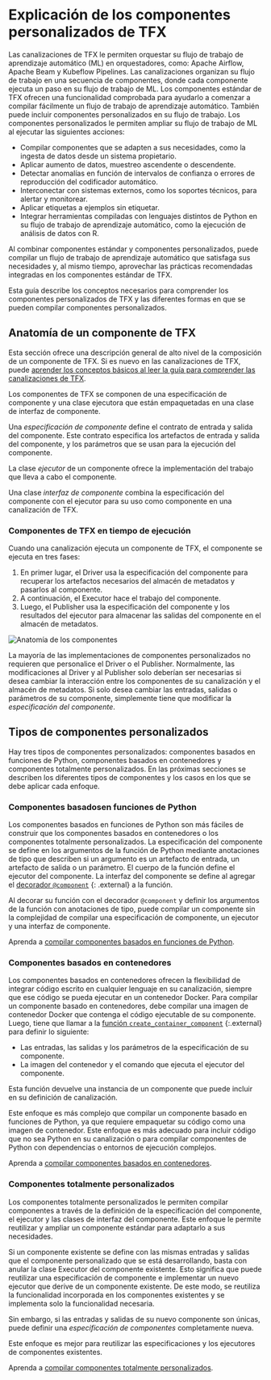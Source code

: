 # Explicación de los componentes personalizados de TFX

Las canalizaciones de TFX le permiten orquestar su flujo de trabajo de aprendizaje automático (ML) en orquestadores, como: Apache Airflow, Apache Beam y Kubeflow Pipelines. Las canalizaciones organizan su flujo de trabajo en una secuencia de componentes, donde cada componente ejecuta un paso en su flujo de trabajo de ML. Los componentes estándar de TFX ofrecen una funcionalidad comprobada para ayudarlo a comenzar a compilar fácilmente un flujo de trabajo de aprendizaje automático. También puede incluir componentes personalizados en su flujo de trabajo. Los componentes personalizados le permiten ampliar su flujo de trabajo de ML al ejecutar las siguientes acciones:

- Compilar componentes que se adapten a sus necesidades, como la ingesta de datos desde un sistema propietario.
- Aplicar aumento de datos, muestreo ascendente o descendente.
- Detectar anomalías en función de intervalos de confianza o errores de reproducción del codificador automático.
- Interconectar con sistemas externos, como los soportes técnicos, para alertar y monitorear.
- Aplicar etiquetas a ejemplos sin etiquetar.
- Integrar herramientas compiladas con lenguajes distintos de Python en su flujo de trabajo de aprendizaje automático, como la ejecución de análisis de datos con R.

Al combinar componentes estándar y componentes personalizados, puede compilar un flujo de trabajo de aprendizaje automático que satisfaga sus necesidades y, al mismo tiempo, aprovechar las prácticas recomendadas integradas en los componentes estándar de TFX.

Esta guía describe los conceptos necesarios para comprender los componentes personalizados de TFX y las diferentes formas en que se pueden compilar componentes personalizados.

## Anatomía de un componente de TFX

Esta sección ofrece una descripción general de alto nivel de la composición de un componente de TFX. Si es nuevo en las canalizaciones de TFX, puede [aprender los conceptos básicos al leer la guía para comprender las canalizaciones de TFX](understanding_tfx_pipelines.md).

Los componentes de TFX se componen de una especificación de componente y una clase ejecutora que están empaquetadas en una clase de interfaz de componente.

Una *especificación de componente* define el contrato de entrada y salida del componente. Este contrato especifica los artefactos de entrada y salida del componente, y los parámetros que se usan para la ejecución del componente.

La clase *ejecutor* de un componente ofrece la implementación del trabajo que lleva a cabo el componente.

Una clase *interfaz de componente* combina la especificación del componente con el ejecutor para su uso como componente en una canalización de TFX.

### Componentes de TFX en tiempo de ejecución

Cuando una canalización ejecuta un componente de TFX, el componente se ejecuta en tres fases:

1. En primer lugar, el Driver usa la especificación del componente para recuperar los artefactos necesarios del almacén de metadatos y pasarlos al componente.
2. A continuación, el Executor hace el trabajo del componente.
3. Luego, el Publisher usa la especificación del componente y los resultados del ejecutor para almacenar las salidas del componente en el almacén de metadatos.

![Anatomía de los componentes](images/component.png)

La mayoría de las implementaciones de componentes personalizados no requieren que personalice el Driver o el Publisher. Normalmente, las modificaciones al Driver y al Publisher solo deberían ser necesarias si desea cambiar la interacción entre los componentes de su canalización y el almacén de metadatos. Si solo desea cambiar las entradas, salidas o parámetros de su componente, simplemente tiene que modificar la *especificación del componente*.

## Tipos de componentes personalizados

Hay tres tipos de componentes personalizados: componentes basados ​​en funciones de Python, componentes basados ​​en contenedores y componentes totalmente personalizados. En las próximas secciones se describen los diferentes tipos de componentes y los casos en los que se debe aplicar cada enfoque.

### Componentes basados ​​en funciones de Python

Los componentes basados ​​en funciones de Python son más fáciles de construir que los componentes basados ​​en contenedores o los componentes totalmente personalizados. La especificación del componente se define en los argumentos de la función de Python mediante anotaciones de tipo que describen si un argumento es un artefacto de entrada, un artefacto de salida o un parámetro. El cuerpo de la función define el ejecutor del componente. La interfaz del componente se define al agregar el [decorador `@component`](https://github.com/tensorflow/tfx/blob/master/tfx/dsl/component/experimental/decorators.py) {: .external} a la función.

Al decorar su función con el decorador `@component` y definir los argumentos de la función con anotaciones de tipo, puede compilar un componente sin la complejidad de compilar una especificación de componente, un ejecutor y una interfaz de componente.

Aprenda a [compilar componentes basados ​​en funciones de Python](custom_function_component.md).

### Componentes basados ​​en contenedores

Los componentes basados ​​en contenedores ofrecen la flexibilidad de integrar código escrito en cualquier lenguaje en su canalización, siempre que ese código se pueda ejecutar en un contenedor Docker. Para compilar un componente basado en contenedores, debe compilar una imagen de contenedor Docker que contenga el código ejecutable de su componente. Luego, tiene que llamar a la [función `create_container_component`](https://github.com/tensorflow/tfx/blob/master/tfx/dsl/component/experimental/container_component.py) {:.external} para definir lo siguiente:

- Las entradas, las salidas y los parámetros de la especificación de su componente.
- La imagen del contenedor y el comando que ejecuta el ejecutor del componente.

Esta función devuelve una instancia de un componente que puede incluir en su definición de canalización.

Este enfoque es más complejo que compilar un componente basado en funciones de Python, ya que requiere empaquetar su código como una imagen de contenedor. Este enfoque es más adecuado para incluir código que no sea Python en su canalización o para compilar componentes de Python con dependencias o entornos de ejecución complejos.

Aprenda a [compilar componentes basados ​​en contenedores](container_component.md).

### Componentes totalmente personalizados

Los componentes totalmente personalizados le permiten compilar componentes a través de la definición de la especificación del componente, el ejecutor y las clases de interfaz del componente. Este enfoque le permite reutilizar y ampliar un componente estándar para adaptarlo a sus necesidades.

Si un componente existente se define con las mismas entradas y salidas que el componente personalizado que se está desarrollando, basta con anular la clase Executor del componente existente. Esto significa que puede reutilizar una especificación de componente e implementar un nuevo ejecutor que derive de un componente existente. De este modo, se reutiliza la funcionalidad incorporada en los componentes existentes y se implementa solo la funcionalidad necesaria.

Sin embargo, si las entradas y salidas de su nuevo componente son únicas, puede definir una *especificación de componentes* completamente nueva.

Este enfoque es mejor para reutilizar las especificaciones y los ejecutores de componentes existentes.

Aprenda a [compilar componentes totalmente personalizados](custom_component.md).
